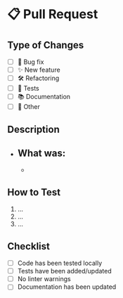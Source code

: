 # 📋 Pull Request

## Type of Changes

- [ ] 🐛 Bug fix
- [ ] ✨ New feature
- [ ] 🛠 Refactoring
- [ ] 🧪 Tests
- [ ] 📚 Documentation
- [ ] 🚀 Other

## Description

- ## What was:
  -

## How to Test

1. ...
2. ...
3. ...

## Checklist

- [ ] Code has been tested locally
- [ ] Tests have been added/updated
- [ ] No linter warnings
- [ ] Documentation has been updated
